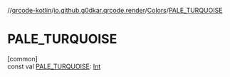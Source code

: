 //[qrcode-kotlin](../../../index.md)/[io.github.g0dkar.qrcode.render](../index.md)/[Colors](index.md)/[PALE_TURQUOISE](-p-a-l-e_-t-u-r-q-u-o-i-s-e.md)

# PALE_TURQUOISE

[common]\
const val [PALE_TURQUOISE](-p-a-l-e_-t-u-r-q-u-o-i-s-e.md): [Int](https://kotlinlang.org/api/latest/jvm/stdlib/kotlin/-int/index.html)
